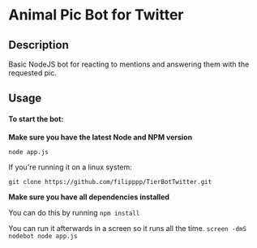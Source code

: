 # Animal Pic Bot for Twitter
## Description
Basic NodeJS bot for reacting to mentions and answering them with the requested pic.
## Usage
#### To start the bot:

**Make sure you have the latest Node and NPM version**

`node app.js`

If you're running it on a linux system:

`git clone https://github.com/filipppp/TierBotTwitter.git`

**Make sure you have all dependencies installed**

You can do this by running `npm install`

You can run it afterwards in a screen so it runs all the time.
`screen -dmS nodebot node app.js`
